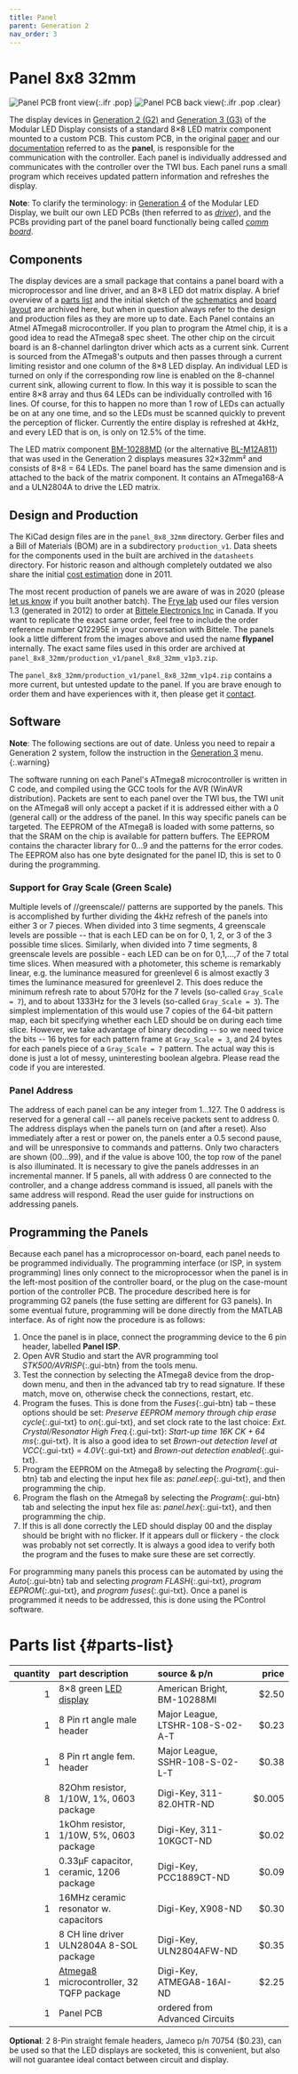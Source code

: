 ```yaml
---
title: Panel
parent: Generation 2
nav_order: 3
---
```


# Panel 8x8 32mm

![Panel PCB front view](assets/panel_8x8_32mm_front.png){:.ifr .pop}
![Panel PCB back view](assets/panel_8x8_32mm_back.png){:.ifr .pop .clear}

The display devices in [Generation 2 (G2)]({{site.baseurl}}/G2/) and [Generation 3 (G3)]({{site.baseurl}}/G3/) of the Modular LED Display consists of a standard 8×8 LED matrix component mounted to a custom PCB. This custom PCB, in the original [paper](https://doi.org/10.1016/j.jneumeth.2007.07.019) and our [documentation]({{site.baseurl}}) referred to as the __panel__, is responsible for the communication with the controller. Each panel is individually addressed and communicates with the controller over the TWI bus. Each panel runs a small program which receives updated pattern information and refreshes the display.

__Note__: To clarify the terminology: in [Generation 4]({{site.baseurl}}/G4/) of the Modular LED Display, we built our own LED PCBs (then referred to as [_driver_]({{site.baseurl}}/Generation%204/Panel/docs/driver.html)), and the PCBs providing part of the panel board functionally being called [_comm board_]({{site.baseurl}}/Generation%204/Hardware/docs/comm.html).

## Components

The display devices are a small package that contains a panel board with a microprocessor and line driver, and an 8×8 LED dot matrix display. A brief overview of a [parts list](#parts-list) and the initial sketch of the [schematics](assets/panel_schematic_v2p1.pdf) and [board layout](assets/panel_pcb_v2p1.pdf) are archived here, but when in question always refer to the design and production files as they are more up to date. Each Panel contains an Atmel ATmega8 microcontroller. If you plan to program the Atmel chip, it is a good idea to read the ATmega8 spec sheet. The other chip on the circuit board is an 8-channel darlington driver which acts as a current sink. Current is sourced from the ATmega8's outputs and then passes through a current limiting resistor and one column of the 8×8 LED display. An individual LED is turned on only if the corresponding row line is enabled on the 8-channel current sink, allowing current to flow. In this way it is possible to scan the entire 8×8 array and thus 64 LEDs can be individually controlled with 16 lines. Of course, for this to happen no more than 1 row of LEDs can actually be on at any one time, and so the LEDs must be scanned quickly to prevent the perception of flicker. Currently the entire display is refreshed at 4kHz, and every LED that is on, is only on 12.5% of the time.

The LED matrix component [BM-10288MD](assets/datasheets/BM-10288MD.pdf) (or the alternative [BL-M12A811](assets/datasheets/BL-M12A881.pdf)) that was used in the Generation 2 displays measures 32×32mm² and consists of 8×8 = 64 LEDs. The panel board has the same dimension and is attached to the back of the matrix component. It contains an ATmega168-A and a ULN2804A to drive the LED matrix.

## Design and Production

The KiCad design files are in the `panel_8x8_32mm` directory. Gerber files and a Bill of Materials (BOM) are in a subdirectory `production_v1`. Data sheets for the components used in the built are archived in the `datasheets` directory. For historic reason and although completely outdated we also share the initial [cost estimation](assets/panel_8x8_32mm_costs.xls) done in 2011.

The most recent production of panels we are aware of was in 2020 (please [let us know]({{site.baseurl}}/Contact) if you built another batch). The [Frye lab](https://sites.lifesci.ucla.edu/ibp-frye/research/) used our files version 1.3 (generated in 2012) to order at [Bittele Electronics Inc](https://7pcb.com) in Canada. If you want to replicate the exact same order, feel free to include the order reference number Q12295E in your conversation with Bittele. The panels look a little different from the images above and used the name __flypanel__ internally. The exact same files used in this order are archived at `panel_8x8_32mm/production_v1/panel_8x8_32mm_v1p3.zip`.

The `panel_8x8_32mm/production_v1/panel_8x8_32mm_v1p4.zip` contains a more current, but untested update to the panel. If you are brave enough to order them and have experiences with it, then please get it [contact]({{site.baseurl}}/Contact).

## Software

__Note__: The following sections are out of date. Unless you need to repair a Generation 2 system, follow the instruction in the [Generation 3]({{site.baseurl}}/G3/) menu.
{:.warning}

The software running on each Panel's ATmega8 microcontroller is written in C code, and compiled using the GCC tools for the AVR (WinAVR distribution). Packets are sent to each panel over the TWI bus, the TWI unit on the ATmega8 will only accept a packet if it is addressed either with a 0 (general call) or the address of the panel. In this way specific panels can be targeted. The EEPROM of the ATmega8 is loaded with some patterns, so that the SRAM on the chip is available for pattern buffers. The EEPROM contains the character library for 0…9 and the patterns for the error codes. The EEPROM also has one byte designated for the panel ID, this is set to 0 during the programming.

### Support for Gray Scale (Green Scale)

Multiple levels of //greenscale// patterns are supported by the panels. This is accomplished by further dividing the 4kHz refresh of the panels into either 3 or 7 pieces. When divided into 3 time segments, 4 greenscale levels are possible -- that is each LED can be on for 0, 1, 2, or 3 of the 3 possible time slices. Similarly, when divided into 7 time segments, 8 greenscale levels are possible - each LED can be on for 0,1,…,7 of the 7 total time slices. When measured with a photometer, this scheme is remarkably linear, e.g. the luminance measured for greenlevel 6 is almost exactly 3 times the luminance measured for greenlevel 2. This does reduce the minimum refresh rate to about 570Hz for the 7 levels (so-called `Gray_Scale = 7`), and to about 1333Hz for the 3 levels (so-called `Gray_Scale = 3`). The simplest implementation of this would use 7 copies of the 64-bit pattern map, each bit specifying whether each LED should be on during each time slice. However, we take advantage of binary decoding -- so we need twice the bits -- 16 bytes for each pattern frame at `Gray_Scale = 3`, and 24 bytes for each panels piece of a `Gray_Scale = 7` pattern. The actual way this is done is just a lot of messy, uninteresting boolean algebra. Please read the code if you are interested.

### Panel Address

The address of each panel can be any integer from 1…127. The 0 address is reserved for a general call -- all panels receive packets sent to address 0. The address displays when the panels turn on (and after a reset). Also immediately after a rest or power on, the panels enter a 0.5 second pause, and will be unresponsive to commands and patterns. Only two characters are shown (00…99), and if the value is above 100, the top row of the panel is also  illuminated. It is necessary to give the panels addresses in an incremental manner. If 5 panels, all with address 0 are connected to the controller, and a change address command is issued, all panels with the same address will respond. Read the user guide for instructions on addressing panels.

## Programming the Panels

Because each panel has a microprocessor on-board, each panel needs to be programmed individually. The programming interface (or ISP, in system programming) lines only connect to the microprocessor when the panel is in the left-most position of the controller board, or the plug on the case-mount portion of the controller PCB. The procedure described here is for programming G2 panels (the fuse setting are different for G3 panels). In some eventual future, programming will be done directly from the MATLAB interface. As of right now the procedure is as follows:

1. Once the panel is in place, connect the programming device to the 6 pin header, labelled __Panel ISP__.
2. Open AVR Studio and start the AVR programming tool _STK500/AVRISP_{:.gui-btn} from the tools menu.
3. Test the connection by selecting the ATmega8 device from the drop-down menu, and then in the advanced tab try to read signature. If these match, move on, otherwise check the connections, restart, etc.
4. Program the fuses. This is done from the _Fuses_{:.gui-btn} tab – these options should be set: _Preserve EEPROM memory through chip erase cycle_{:.gui-txt} to _on_{:.gui-txt}, and set clock rate to the last choice: _Ext. Crystal/Resonator High Freq._{:.gui-txt}: _Start-up time 16K CK + 64 ms_{:.gui-txt}. It is also a good idea to set _Brown-out detection level at VCC_{:.gui-txt} = _4.0V_{:.gui-txt} and _Brown-out detection enabled_{:.gui-txt}.
5. Program the EEPROM on the Atmega8 by selecting the _Program_{:.gui-btn} tab and electing the input hex file as: _panel.eep_{:.gui-txt}, and then programming the chip.
6. Program the flash on the Atmega8 by selecting the _Program_{:.gui-btn} tab and selecting the input hex file as: _panel.hex_{:.gui-txt}, and then programming the chip.
7. If this is all done correctly the LED should display 00 and the display should be bright with no flicker. If it appears dull or flickery - the clock was probably not set correctly. It is always a good idea to verify both the program and the fuses to make sure these are set correctly.

For programming many panels this process can be automated by using the _Auto_{:.gui-btn} tab and selecting _program FLASH_{:.gui-txt}, _program EEPROM_{:.gui-txt}, and _program fuses_{:.gui-txt}. Once a panel is programmed it needs to be addressed, this is done using the PControl software.

# Parts list {#parts-list}

| quantity | part description               | source & p/n | price |
|---------:|:-------------------------------|:-------------|------:|
| 1        | 8×8 green [LED display]({{site.baseurl}}/Generation%203/Hardware/docs/assets/green-panels_BM-10288MD.pdf) | American Bright, BM-10288MI | $2.50 |
| 1        | 8 Pin rt angle male header              | Major League, LTSHR-108-S-02-A-T | $0.23 |
| 1        | 8 Pin rt angle fem. header              | Major League, SSHR-108-S-02-L-T | $0.38 |
| 8        | 82Ohm resistor, 1/10W, 1%, 0603 package | Digi-Key, 311-82.0HTR-ND | $0.005 |
| 1        | 1kOhm resistor, 1/10W, 5%, 0603 package | Digi-Key, 311-10KGCT-ND | $0.02 |
| 1        | 0.33µF capacitor, ceramic, 1206 package | Digi-Key, PCC1889CT-ND | $0.09 |
| 1        | 16MHz ceramic resonator w. capacitors   | Digi-Key, X908-ND | $0.30 |
| 1        | 8 CH line driver ULN2804A 8-SOL package | Digi-Key, ULN2804AFW-ND | $0.35 |
| 1        | [Atmega8](http://www.atmel.com/dyn/resources/prod_documents/doc2486.pdf) microcontroller, 32 TQFP package| Digi-Key, ATMEGA8-16AI-ND | $2.25 |
| 1        | Panel PCB                               | ordered from Advanced Circuits | |

__Optional__: 2 8-Pin straight female headers, Jameco p/n 70754 ($0.23), can be used so that the LED displays are socketed, this is convenient, but also will not guarantee ideal contact between circuit and display.
